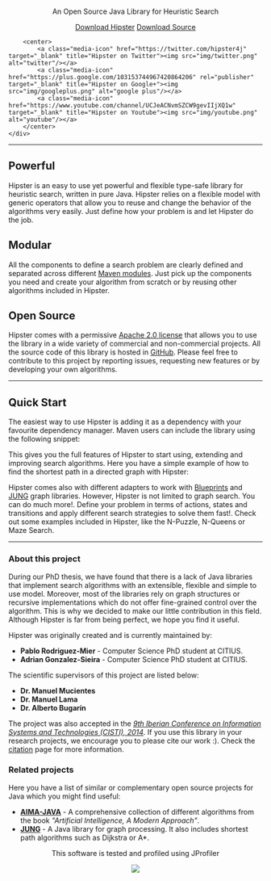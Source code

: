 <div class="jumbotron">
    <div class="container">
        <center>
            <p><img alt="" src="img/hipster-no-text.png"></img></p>
            <p>An Open Source Java Library for Heuristic Search</p>
            <p>
                <a class="btn btn-blue btn-lg" href="http://goo.gl/xKusfg" role="button">Download Hipster</a>
                <a class="btn btn-primary btn-lg" href="http://goo.gl/KRwd50" role="button">Download Source</a>
            </p>
        </center>

        <center>
            <a class="media-icon" href="https://twitter.com/hipster4j" target="_blank" title="Hipster on Twitter"><img src="img/twitter.png" alt="twitter"/></a>
            <a class="media-icon" href="https://plus.google.com/103153744967420864206" rel="publisher" target="_blank" title="Hipster on Google+"><img src="img/googleplus.png" alt="google plus"/></a>
            <a class="media-icon" href="https://www.youtube.com/channel/UCJeACNvmSZCW9gevIIjXQ1w" target="_blank" title="Hipster on Youtube"><img src="img/youtube.png" alt="youtube"/></a>
        </center>
    </div>
</div>

---

## <i class="fa fa-rocket"></i> Powerful

Hipster is an easy to use yet powerful and flexible type-safe library for
heuristic search, written in pure Java. Hipster relies on a flexible model with generic operators that allow you to
reuse and change the behavior of the algorithms very easily. Just define how your problem
is and let Hipster do the job.

## <i class="fa fa-cogs"></i> Modular

All the components to define a search problem are clearly
defined and separated across different [Maven modules](http://maven.apache.org/). Just pick up
the components you need and create your algorithm from scratch or
by reusing other algorithms included in Hipster.

## <i class="fa fa-github-alt"></i> Open Source

Hipster comes with a permissive [Apache 2.0 license](license.html) that allows you
to use the library in a wide variety of commercial and
non-commercial projects. All the source code of this library
is hosted in [GitHub](http://www.github.com/citiususc/hipster).
Please feel free to contribute to this project by
reporting issues, requesting new features or by developing your own
algorithms.

---

## Quick Start

The easiest way to use Hipster is adding it as a dependency with your favourite dependency manager.
Maven users can include the library using the following snippet:

<script src="https://gist.github.com/pablormier/11350229.js"></script>

This gives you the full features of Hipster to start using, extending and improving search
algorithms. Here you have a simple example of how to find the shortest path in a directed graph with Hipster:

<script src="https://gist.github.com/pablormier/10107318.js"></script>

Hipster comes also with different adapters to work with [Blueprints](https://github.com/tinkerpop/blueprints)
and [JUNG](http://jung.sourceforge.net/) graph libraries. However,
Hipster is not limited to graph search. You can do much more!. Define your problem
in terms of actions, states and transitions and apply different search strategies to solve them fast!.
Check out some examples included in Hipster, like the N-Puzzle, N-Queens or Maze Search.

---

### About this project

During our PhD thesis, we have found that there is a lack of Java libraries
that implement search algorithms with an extensible, flexible and simple to use model.
Moreover, most of the libraries rely on graph structures or recursive implementations 
which do not offer fine-grained control over the
algorithm. This is why we decided to make our little contribution in this field.
Although Hipster is far from being perfect, we hope you find it useful.

Hipster was originally created and is currently maintained by:

-   **Pablo Rodriguez-Mier** - Computer Science PhD student at CITIUS.
-   **Adrian Gonzalez-Sieira** - Computer Science PhD student at CITIUS.

The scientific supervisors of this project are listed below:

-   **Dr. Manuel Mucientes**
-   **Dr. Manuel Lama**
-   **Dr. Alberto Bugarín**

The project was also accepted in the
[_9th Iberian Conference on Information Systems and Technologies (CISTI), 2014_](http://www.aisti.eu/cisti2014).
If you use this library in your research projects, we encourage you to please cite our
work :). Check the [citation](citation.html) page for more information.

### Related projects

Here you have a list of similar or complementary open source projects for Java which
you might find useful:

-   [**AIMA-JAVA**](https://code.google.com/p/aima-java/) - A comprehensive collection of different algorithms from the book _"Artificial Intelligence, A Modern Approach"_.
-   [**JUNG**](http://jung.sourceforge.net/) - A Java library for graph processing. It also includes shortest path algorithms such as Dijkstra or A\*.

<center>
    <p>This software is tested and profiled using JProfiler</p>
    <a href="http://www.ej-technologies.com/products/jprofiler/overview.html"><img src = "http://static-aws.ej-technologies.com/fSPWWYHqc7hE2dXygJb0KGSIf3TPEGUnaU62MxxGsIv.png"></img></a>
</center>
